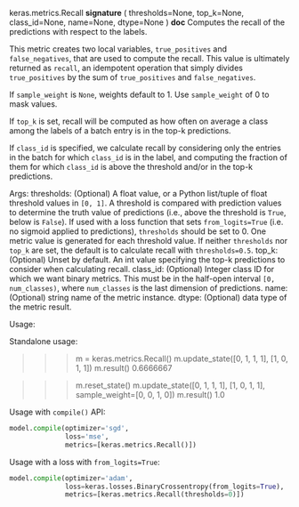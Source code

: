 keras.metrics.Recall
__signature__
(
  thresholds=None,
  top_k=None,
  class_id=None,
  name=None,
  dtype=None
)
__doc__
Computes the recall of the predictions with respect to the labels.

This metric creates two local variables, `true_positives` and
`false_negatives`, that are used to compute the recall. This value is
ultimately returned as `recall`, an idempotent operation that simply divides
`true_positives` by the sum of `true_positives` and `false_negatives`.

If `sample_weight` is `None`, weights default to 1.
Use `sample_weight` of 0 to mask values.

If `top_k` is set, recall will be computed as how often on average a class
among the labels of a batch entry is in the top-k predictions.

If `class_id` is specified, we calculate recall by considering only the
entries in the batch for which `class_id` is in the label, and computing the
fraction of them for which `class_id` is above the threshold and/or in the
top-k predictions.

Args:
    thresholds: (Optional) A float value, or a Python list/tuple of float
        threshold values in `[0, 1]`. A threshold is compared with
        prediction values to determine the truth value of predictions (i.e.,
        above the threshold is `True`, below is `False`). If used with a
        loss function that sets `from_logits=True` (i.e. no sigmoid
        applied to predictions), `thresholds` should be set to 0.
        One metric value is generated for each threshold value.
        If neither `thresholds` nor `top_k` are set,
        the default is to calculate recall with `thresholds=0.5`.
    top_k: (Optional) Unset by default. An int value specifying the top-k
        predictions to consider when calculating recall.
    class_id: (Optional) Integer class ID for which we want binary metrics.
        This must be in the half-open interval `[0, num_classes)`, where
        `num_classes` is the last dimension of predictions.
    name: (Optional) string name of the metric instance.
    dtype: (Optional) data type of the metric result.

Usage:

Standalone usage:

>>> m = keras.metrics.Recall()
>>> m.update_state([0, 1, 1, 1], [1, 0, 1, 1])
>>> m.result()
0.6666667

>>> m.reset_state()
>>> m.update_state([0, 1, 1, 1], [1, 0, 1, 1], sample_weight=[0, 0, 1, 0])
>>> m.result()
1.0

Usage with `compile()` API:

```python
model.compile(optimizer='sgd',
              loss='mse',
              metrics=[keras.metrics.Recall()])
```

Usage with a loss with `from_logits=True`:

```python
model.compile(optimizer='adam',
              loss=keras.losses.BinaryCrossentropy(from_logits=True),
              metrics=[keras.metrics.Recall(thresholds=0)])
```

